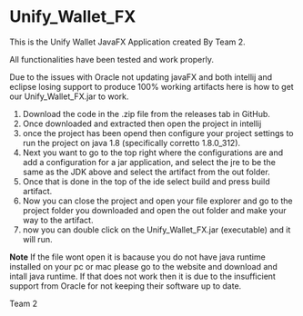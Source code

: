 # Unify_Wallet_FX

This is the Unify Wallet JavaFX Application created By Team 2.

All functionalities have been tested and work properly.

Due to the issues with Oracle not updating javaFX and both intellij and eclipse losing 
support to produce 100% working artifacts here is how to get our Unify_Wallet_FX.jar to work.

1. Download the code in the .zip file from the releases tab in GitHub.
2. Once downloaded and extracted then open the project in intellij
3. once the project has been opend then configure your project settings to run the project on java 1.8 (specifically corretto 1.8.0_312).
4. Next you want to go to the top right where the configurations are and add a configuration for a jar application, and select the 
jre to be the same as the JDK above and select the artifact from the out folder.
5. Once that is done in the top of the ide select build and press build artifact.
6. Now you can close the project and open your file explorer and go to the project folder you downloaded and open the out folder and make your way to the artifact.
7. now you can double click on the Unify_Wallet_FX.jar (executable) and it will run. 

****Note****
If the file wont open it is bacause you do not have java runtime installed on your pc or mac please go to the website and download and intall java runtime.
If that does not work then it is due to the insufficient support from Oracle for not keeping their software up to date.

Team 2
